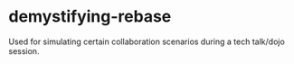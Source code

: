 # demystifying-rebase
Used for simulating certain collaboration scenarios during a tech talk/dojo session.
